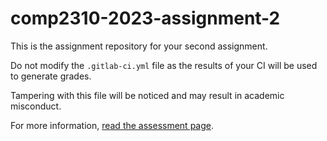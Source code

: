 # comp2310-2023-assignment-2

This is the assignment repository for your second assignment. 

Do not modify the `.gitlab-ci.yml` file as the results of your CI will be used to generate grades. 

Tampering with this file will be noticed and may result in academic misconduct. 

For more information, [read the assessment page](https://comp.anu.edu.au/courses/comp2310/assessments/07-distindex/).